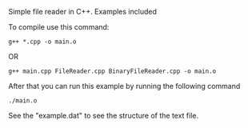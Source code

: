 Simple file reader in C++. Examples included

To compile use this command:
```
g++ *.cpp -o main.o
```

OR

```
g++ main.cpp FileReader.cpp BinaryFileReader.cpp -o main.o
```

After that you can run this example by running the following command
```
./main.o
```
See the "example.dat" to see the structure of the text file.
